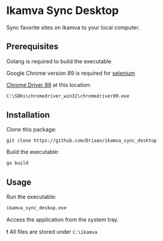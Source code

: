 # Ikamva Sync Desktop

Sync favorite sites on Ikamva to your local computer.

## Prerequisites

Golang is required to build the executable

Google Chrome version 89 is required for [selenium](https://github.com/tebeka/selenium)

[Chrome Driver 89](https://chromedriver.storage.googleapis.com/index.html?path=89.0.4389.23/) at this location:

```bash
C:\SDKs\chromedriver_win32\chromedriver89.exe
```

## Installation

Clone this package:

```shell
git clone https://github.com/Driaan/ikamva_sync_desktop
```

Build the executable:

```bash
go build
```

## Usage

Run the executable:

```python
ikamva_sync_deskop.exe
```

Access the application from the system tray.

❗ All files are stored under ```C:\ikamva```
